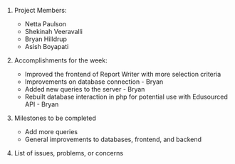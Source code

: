 1. Project Members:
    - Netta Paulson
    - Shekinah Veeravalli
    - Bryan Hilldrup
    - Asish Boyapati

2. Accomplishments for the week:
    - Improved the frontend of Report Writer with more selection criteria
    - Improvements on database connection - Bryan
    - Added new queries to the server - Bryan
    - Rebuilt database interaction in php for potential use with Edusourced API - Bryan

3. Milestones to be completed
    - Add more queries
    - General improvements to databases, frontend, and backend

4. List of issues, problems, or concerns
